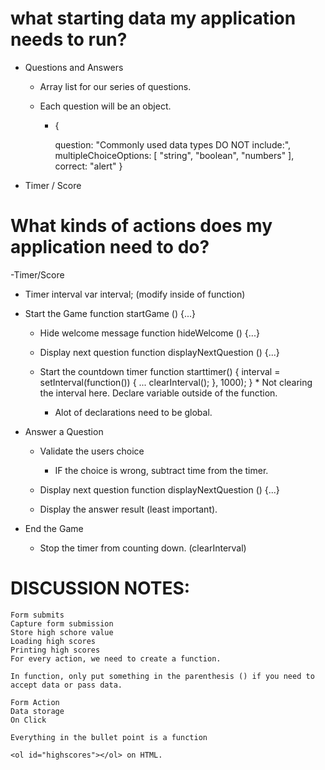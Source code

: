 # what starting data my application needs to run?

- Questions and Answers

    - Array list for our series of questions.


    - Each question will be an object.
        - {

            question: "Commonly used data types DO NOT include:",
            multipleChoiceOptions: [
                "string",
                "boolean",
                "numbers"
            ],
            correct: "alert"
        }

- Timer / Score



# What kinds of actions does my application need to do?


-Timer/Score
- Timer interval
var interval; (modify inside of function)

- Start the Game
function startGame () {...}

    - Hide welcome message 
    function hideWelcome () {...} 

    - Display next question
    function displayNextQuestion () {...}

    - Start the countdown timer
    function starttimer() {
        interval = setInterval(function()) {
            ...
            clearInterval();
        }, 1000);
    } * Not clearing the interval here. Declare variable outside of the function. 
      * Alot of declarations need to be global. 

- Answer a Question

    - Validate the users choice

        - IF the choice is wrong, subtract time from the timer.

    - Display next question
    function displayNextQuestion () {...}

    - Display the answer result (least important).

- End the Game
    
    - Stop the timer from counting down. (clearInterval)




# DISCUSSION NOTES:

    Form submits
    Capture form submission
    Store high schore value
    Loading high scores
    Printing high scores
    For every action, we need to create a function.

    In function, only put something in the parenthesis () if you need to accept data or pass data. 

    Form Action
    Data storage
    On Click

    Everything in the bullet point is a function

    <ol id="highscores"></ol> on HTML. 



